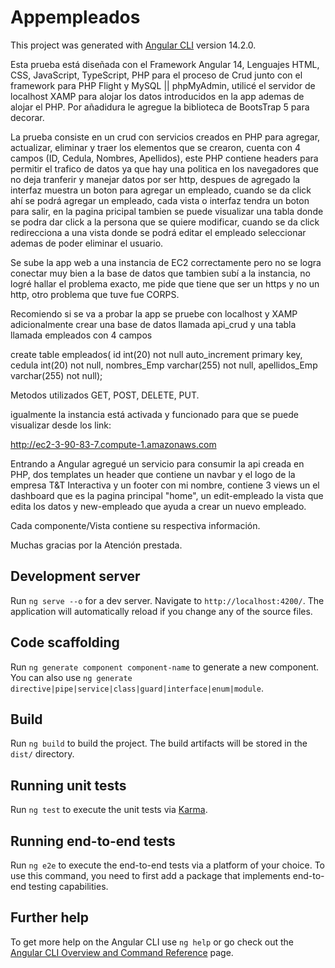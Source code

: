 # Appempleados

This project was generated with [Angular CLI](https://github.com/angular/angular-cli) version 14.2.0.

Esta prueba está diseñada con el Framework Angular 14, Lenguajes HTML, CSS, JavaScript, TypeScript, PHP para el proceso de Crud junto con el framework para PHP Flight y MySQL || phpMyAdmin, utilicé el servidor de localhost XAMP para alojar los datos introducidos en la app ademas de alojar el PHP. Por añadidura le agregue la biblioteca de BootsTrap 5 para decorar.

La prueba consiste en un crud con servicios creados en PHP para agregar, actualizar, eliminar y traer los elementos que se crearon, cuenta con 4 campos (ID, Cedula, Nombres, Apellidos), este PHP contiene headers para permitir el trafico de datos ya que hay una politica en los navegadores que no deja tranferir y manejar datos por ser http, despues de agregado la interfaz muestra un boton para agregar un empleado, cuando se da click ahí se podrá agregar un empleado, cada vista o interfaz tendra un boton para salir, en la pagina pricipal tambien se puede visualizar una tabla donde se podra dar click a la persona que se quiere modificar, cuando se da click redirecciona a una vista donde se podrá editar el empleado seleccionar ademas de poder eliminar el usuario.

Se sube la app web a una instancia de EC2 correctamente pero no se logra conectar muy bien a la base de datos que tambien subí a la instancia, no logré hallar el problema exacto, me pide que tiene que ser un https y no un http, otro problema que tuve fue CORPS.

Recomiendo si se va a probar la app se pruebe con localhost y XAMP adicionalmente crear una base de datos llamada api_crud y una tabla llamada empleados con 4 campos 

create table empleados(
id int(20) not null auto_increment primary key,
cedula int(20) not null,
nombres_Emp varchar(255) not null,
apellidos_Emp varchar(255) not null);

Metodos utilizados GET, POST, DELETE, PUT.

igualmente la instancia está activada y funcionado para que se puede visualizar desde los link:

http://ec2-3-90-83-7.compute-1.amazonaws.com

Entrando a Angular agregué un servicio para consumir la api creada en PHP, dos templates un header que contiene un navbar y el logo de la empresa T&T Interactiva y un footer con mi nombre, contiene 3 views un el dashboard que es la pagina principal "home", un edit-empleado la vista que edita los datos y new-empleado que ayuda a crear un nuevo empleado.

Cada componente/Vista contiene su respectiva información.

Muchas gracias por la Atención prestada.

## Development server

Run `ng serve --o` for a dev server. Navigate to `http://localhost:4200/`. The application will automatically reload if you change any of the source files.

## Code scaffolding

Run `ng generate component component-name` to generate a new component. You can also use `ng generate directive|pipe|service|class|guard|interface|enum|module`.

## Build

Run `ng build` to build the project. The build artifacts will be stored in the `dist/` directory.

## Running unit tests

Run `ng test` to execute the unit tests via [Karma](https://karma-runner.github.io).

## Running end-to-end tests

Run `ng e2e` to execute the end-to-end tests via a platform of your choice. To use this command, you need to first add a package that implements end-to-end testing capabilities.

## Further help

To get more help on the Angular CLI use `ng help` or go check out the [Angular CLI Overview and Command Reference](https://angular.io/cli) page.
